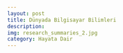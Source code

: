 ```yaml
---
layout: post
title: Dünyada Bilgisayar Bilimleri
description: 
img: research_summaries_2.jpg
category: Hayata Dair
---
```





